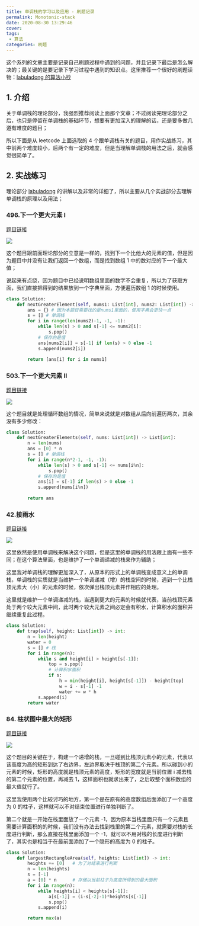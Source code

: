 ```yaml
---
title: 单调栈的学习以及应用 - 刷题记录
permalink: Monotonic-stack
date: 2020-08-30 13:29:46
cover: 
tags: 
 - 算法
categories: 刷题
---
```


这个系列的文章主要是记录自己刷题过程中遇到的问题，并且记录下最后是怎么解决的；最关键的是要记录下学习过程中遇到的知识点。这里推荐一个很好的刷题读物：[labuladong 的算法小抄](https://labuladong.gitbook.io/algo/)

<!-- more -->

## 1. 介绍

关于单调栈的理论部分，我强烈推荐阅读上面那个文章；不过阅读完理论部分之后，也只是停留在单调栈的基础环节，想要有更加深入的理解的话，还是要多做几道有难度的题目；

所以下面是从 leetcode 上面选取的 4 个跟单调栈有关的题目，用作实战练习，其中前两个难度较小，后两个有一定的难度，但是当理解单调栈的用法之后，就会感觉很简单了。

## 2. 实战练习

理论部分 [labuladong](https://labuladong.gitbook.io/algo/shu-ju-jie-gou-xi-lie/dan-tiao-zhan) 的讲解以及非常的详细了，所以主要从几个实战部分去理解单调栈的原理以及用法；

### 496.下一个更大元素 I

[题目链接](https://leetcode-cn.com/problems/next-greater-element-i/)

![](https://xerrors.oss-cn-shanghai.aliyuncs.com/imgs/20200901002231.png)

这个题目跟前面理论部分的立意是一样的，找到下一个比他大的元素的值，但是因为题目中并没有让我们返回一个数组，而是找到数组 1 中的数对应的下一个最大值；

说起来有点绕，因为题目中已经说明数组里面的数字不会重复，所以为了获取方面，我们直接把得到的结果放到一个字典里面，方便遍历数组 1 的时候使用。


```python
class Solution:
    def nextGreaterElement(self, nums1: List[int], nums2: List[int]) -> List[int]:
        ans = {} # 因为本题目需要找的是nums1里面的，使用字典会更快一点
        s = [] # 单调栈
        for i in range(len(nums2)-1, -1, -1):
            while len(s) > 0 and s[-1] <= nums2[i]:
                s.pop()
            # 保存的是值
            ans[nums2[i]] = s[-1] if len(s) > 0 else -1
            s.append(nums2[i])
        
        return [ans[i] for i in nums1]
```

### 503.下一个更大元素 II

[题目链接](https://leetcode-cn.com/problems/next-greater-element-ii/)

![](https://xerrors.oss-cn-shanghai.aliyuncs.com/imgs/20200901002338.png)

这个题目就是处理循环数组的情况，简单来说就是对数组从后向前遍历两次，其余没有多少修改：

```python
class Solution:
    def nextGreaterElements(self, nums: List[int]) -> List[int]:
        n = len(nums)
        ans = [0] * n
        s = [] # 单调栈
        for i in range(n*2-1, -1, -1):
            while len(s) > 0 and s[-1] <= nums[i%n]:
                s.pop()
            # 保存的是值
            ans[i] = s[-1] if len(s) > 0 else -1
            s.append(nums[i%n])
        
        return ans
```

### 42.接雨水

[题目链接](https://leetcode-cn.com/problems/trapping-rain-water/)

![](https://xerrors.oss-cn-shanghai.aliyuncs.com/imgs/20200901002359.png)

这里依然是使用单调栈来解决这个问题，但是这里的单调栈的用法跟上面有一些不同；在这个算法里面，也是维护了一个单调递减的栈来作为辅助；

这里我对单调栈的理解更加深入了，从原本的形式上的单调栈变成意义上的单调栈，单调栈的实质就是当维护一个单调递减（增）的栈空间的时候，遇到一个比栈顶元素大（小）的元素的时候，依次弹出栈顶元素并作相应的处理。

这里就是维护一个单调递减的栈，当遇到更大的元素的时候就代表，当前栈顶元素处于两个较大元素中间，此时两个较大元素之间必定会有积水，计算积水的面积并继续重复此过程。

```python
class Solution:
    def trap(self, height: List[int]) -> int:
        n = len(height)
        water = 0
        s = [] # 栈
        for i in range(n):
            while s and height[i] > height[s[-1]]:
                top = s.pop()
                # 计算积水面积
                if s:
                    h = min(height[i], height[s[-1]]) - height[top]
                    w = i - s[-1] -1
                    water += w * h
            s.append(i)
        return water
```

### 84. 柱状图中最大的矩形

[题目链接](https://leetcode-cn.com/problems/largest-rectangle-in-histogram/)

![](https://xerrors.oss-cn-shanghai.aliyuncs.com/imgs/20200901002404.png)

这个题目的关键在于，构建一个递增的栈，一旦碰到比栈顶元素小的元素，代表以该高度为高的矩形到达了右边界，左边界取决于栈顶的第二个元素。所以碰到小的元素的时候，矩形的高度就是栈顶元素的高度，矩形的宽度就是当前位置 i 减去栈的第二个元素的位置，再减去 1，这样面积也就求出来了，之后取整个面积数组的最大值就行了。

这里我使用两个比较讨巧的地方，第一个是在原有的高度数组后面添加了一个高度为 0 的柱子，这样就可以不对结束位置进行单独判断了。

第二个就是一开始在栈里面放了一个元素 -1，因为原本当栈里面只有一个元素且需要计算面积的的时候，我们没有办法去找到栈里的第二个元素，就需要对栈的长度进行判断，那么直接在栈里面添加一个 -1，就可以不用对栈的长度进行判断了，其实也是相当于在最前面添加了一个隐形的高度为 0 的柱子。

```python
class Solution:
    def largestRectangleArea(self, heights: List[int]) -> int:
        heights += [0]   # 为了对结束进行判断
        n = len(heights)
        s = [-1]
        a = [0] * n      # 存储以当前柱子为高度所得到的最大面积
        for i in range(n):
            while heights[i] < heights[s[-1]]:
                a[s[-1]] = (i-s[-2]-1)*heights[s[-1]]
                s.pop()
            s.append(i)

        return max(a)	
```

